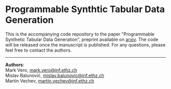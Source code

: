 # Programmable Synthtic Tabular Data Generation

This is the accompanying code repository to the paper "Programmable Synthetic Tabular Data Generation", preprint available on [arxiv]([https://arxiv.org/](https://arxiv.org/abs/2307.03577)). The code will be released once the manuscript is published. For any questions, please feel free to contact the authors.

------
**Authors**:<br>
Mark Vero, mark.vero@inf.ethz.ch<br>
Mislav Balunović, mislav.balunovic@inf.ethz.ch<br>
Martin Vechev, martin.vechev@inf.ethz.ch
